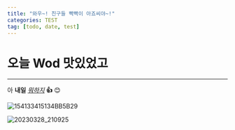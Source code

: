 ```yaml
---
title: "와우~! 친구들 빡빡이 아죠씨야~!"
categories: TEST
tag: [todo, date, test]
---
```


# 오늘 Wod 맛있었고

---

아 **내일** <u>_뭐하지_</u> **👍** 😊


![154133415134BB5B29](https://user-images.githubusercontent.com/58872932/229145879-5471571b-a781-4f38-a849-cc01264bf410.jpg)




![20230328_210925](https://user-images.githubusercontent.com/58872932/229145843-4b3a0328-ae2b-4056-be19-7f21bce2189a.jpg)
